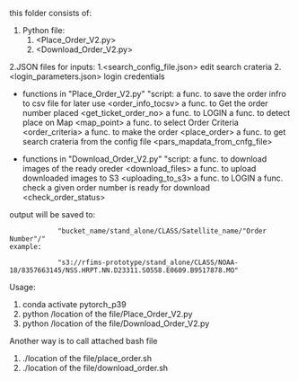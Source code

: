 this folder consists of:
1. Python file:
    1. <Place_Order_V2.py>
    2. <Download_Order_V2.py>

2.JSON files for inputs:
    1.<search_config_file.json>    edit search crateria
    2.<login_parameters.json>      login credentials


* functions in "Place_Order_V2.py" "script:
    a func. to save the order infro to csv file for later use <order_info_tocsv>
    a func. to Get the order number placed <get_ticket_order_no>
    a func. to LOGIN <login>
    a func. to detect place on Map <map_point>
    a func. to select Order Criteria <order_criteria>
    a func. to make the order <place_order>
    a func. to get search crateria from the config file <pars_mapdata_from_cnfg_file>





* functions in  "Download_Order_V2.py" "script:
    a func. to download images of the ready oreder <download_files>
    a func. to upload downloaded images to S3 <uploading_to_s3>
    a func. to LOGIN <login>
    a func. check a given order number is ready for download <check_order_status>




output will be saved to:

                "bucket_name/stand_alone/CLASS/Satellite_name/"Order Number"/"
    example:

                "s3://rfims-prototype/stand_alone/CLASS/NOAA-18/8357663145/NSS.HRPT.NN.D23311.S0558.E0609.B9517878.MO"




Usage:
1. conda activate pytorch_p39
2. python /location of the file/Place_Order_V2.py
3. python /location of the file/Download_Order_V2.py


Another way is to call attached bash file
1. ./location of the file/place_order.sh
2. ./location of the file/download_order.sh


